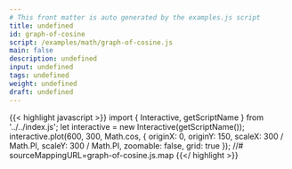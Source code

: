 ```yaml
---
# This front matter is auto generated by the examples.js script
title: undefined
id: graph-of-cosine
script: /examples/math/graph-of-cosine.js
main: false
description: undefined
input: undefined
tags: undefined
weight: undefined
draft: undefined
---
```


{{< highlight javascript >}}
import { Interactive, getScriptName } from '../../index.js';
let interactive = new Interactive(getScriptName());
interactive.plot(600, 300, Math.cos, {
    originX: 0,
    originY: 150,
    scaleX: 300 / Math.PI,
    scaleY: 300 / Math.PI,
    zoomable: false,
    grid: true
});
//# sourceMappingURL=graph-of-cosine.js.map
{{</ highlight >}}

